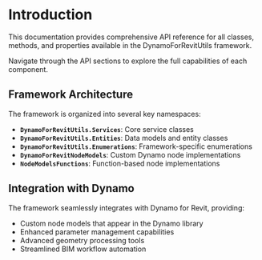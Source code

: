 # Introduction

This documentation provides comprehensive API reference for all classes, methods, and properties available in
the DynamoForRevitUtils framework. 

Navigate through the API sections to explore the full capabilities of each component.

## Framework Architecture

The framework is organized into several key namespaces:

- **`DynamoForRevitUtils.Services`**: Core service classes
- **`DynamoForRevitUtils.Entities`**: Data models and entity classes
- **`DynamoForRevitUtils.Enumerations`**: Framework-specific enumerations
- **`DynamoForRevitNodeModels`**: Custom Dynamo node implementations
- **`NodeModelsFunctions`**: Function-based node implementations

## Integration with Dynamo

The framework seamlessly integrates with Dynamo for Revit, providing:

- Custom node models that appear in the Dynamo library
- Enhanced parameter management capabilities
- Advanced geometry processing tools
- Streamlined BIM workflow automation